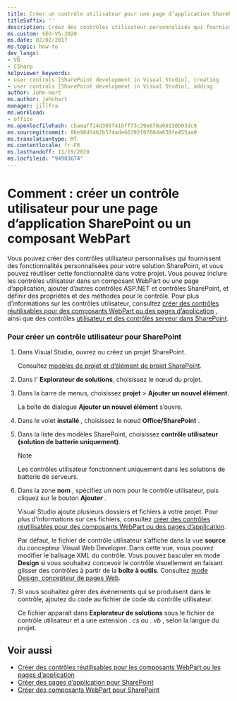 ```yaml
---
title: Créer un contrôle utilisateur pour une page d’application SharePoint ou un composant WebPart
titleSuffix: ''
description: Créez des contrôles utilisateur personnalisés qui fournissent des fonctionnalités personnalisées pour votre solution SharePoint et réutilisez cette fonctionnalité dans une page de composant WebPart ou d’application.
ms.custom: SEO-VS-2020
ms.date: 02/02/2017
ms.topic: how-to
dev_langs:
- VB
- CSharp
helpviewer_keywords:
- user controls [SharePoint development in Visual Studio], creating
- user controls [SharePoint development in Visual Studio], adding
author: John-Hart
ms.author: johnhart
manager: jillfra
ms.workload:
- office
ms.openlocfilehash: cbaeaff14d365f41bff73c29e678a08130b03dc0
ms.sourcegitcommit: 86e98df462b574ade66392f8760da638fe455aa0
ms.translationtype: MT
ms.contentlocale: fr-FR
ms.lasthandoff: 11/19/2020
ms.locfileid: "94903674"
---
```

# <a name="how-to-create-a-user-control-for-a-sharepoint-application-page-or-web-part"></a>Comment : créer un contrôle utilisateur pour une page d’application SharePoint ou un composant WebPart
  Vous pouvez créer des contrôles utilisateur personnalisés qui fournissent des fonctionnalités personnalisées pour votre solution SharePoint, et vous pouvez réutiliser cette fonctionnalité dans votre projet. Vous pouvez inclure les contrôles utilisateur dans un composant WebPart ou une page d’application, ajouter d’autres contrôles ASP.NET et contrôles SharePoint, et définir des propriétés et des méthodes pour le contrôle. Pour plus d’informations sur les contrôles utilisateur, consultez [créer des contrôles réutilisables pour des composants WebPart ou des pages d’application](../sharepoint/creating-reusable-controls-for-web-parts-or-application-pages.md) , ainsi que des contrôles [utilisateur et des contrôles serveur dans SharePoint](https://blogs.msdn.microsoft.com/kaevans/2011/04/28/user-controls-and-server-controls-in-sharepoint/).

### <a name="to-create-a-user-control-for-sharepoint"></a>Pour créer un contrôle utilisateur pour SharePoint

1. Dans Visual Studio, ouvrez ou créez un projet SharePoint.

     Consultez [modèles de projet et d’élément de projet SharePoint](../sharepoint/sharepoint-project-and-project-item-templates.md).

2. Dans l' **Explorateur de solutions**, choisissez le nœud du projet.

3. Dans la barre de menus, choisissez **projet**  >  **Ajouter un nouvel élément**.

     La boîte de dialogue **Ajouter un nouvel élément** s’ouvre.

4. Dans le volet **installé** , choisissez le nœud **Office/SharePoint** .

5. Dans la liste des modèles SharePoint, choisissez **contrôle utilisateur (solution de batterie uniquement)**.

    > [!NOTE]
    > Les contrôles utilisateur fonctionnent uniquement dans les solutions de batterie de serveurs.

6. Dans la zone **nom** , spécifiez un nom pour le contrôle utilisateur, puis cliquez sur le bouton **Ajouter** .

     Visual Studio ajoute plusieurs dossiers et fichiers à votre projet. Pour plus d’informations sur ces fichiers, consultez [créer des contrôles réutilisables pour des composants WebPart ou des pages d’application](../sharepoint/creating-reusable-controls-for-web-parts-or-application-pages.md).

     Par défaut, le fichier de contrôle utilisateur s’affiche dans la vue **source** du concepteur Visual Web Developer. Dans cette vue, vous pouvez modifier le balisage XML du contrôle. Vous pouvez basculer en mode **Design** si vous souhaitez concevoir le contrôle visuellement en faisant glisser des contrôles à partir de la **boîte à outils**. Consultez [mode Design, concepteur de pages Web](/previous-versions/aspnet/ms178149\(v\=vs.100\)).

7. Si vous souhaitez gérer des événements qui se produisent dans le contrôle, ajoutez du code au fichier de code du contrôle utilisateur.

     Ce fichier apparaît dans **Explorateur de solutions** sous le fichier de contrôle utilisateur et a une extension *. cs* ou *. vb* , selon la langue du projet.

## <a name="see-also"></a>Voir aussi
- [Créer des contrôles réutilisables pour les composants WebPart ou les pages d’application](../sharepoint/creating-reusable-controls-for-web-parts-or-application-pages.md)
- [Créer des pages d’application pour SharePoint](../sharepoint/creating-application-pages-for-sharepoint.md)
- [Créer des composants WebPart pour SharePoint](../sharepoint/creating-web-parts-for-sharepoint.md)
